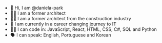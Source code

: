- 👋 Hi, I am @daniela-park
- 👷‍♀️ I am a former architect
- 👷‍♀️ I am a former architect from the construction industry
- 🤸 I am currently in a career changing journey to IT
- 👩‍💻 I can code in: JavaScript, React, HTML, CSS, C#, SQL and Python
- 🗣️ I can speak: English, Portuguese and Korean

<!---
daniela-park/daniela-park is a ✨ special ✨ repository because its `README.md` (this file) appears on your GitHub profile.
You can click the Preview link to take a look at your changes.
--->
